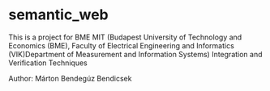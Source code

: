 # semantic_web

This is a project for BME MIT (Budapest University of Technology and Economics (BME), Faculty of Electrical Engineering and Informatics (VIK)Department of Measurement and Information Systems) Integration and Verification Techniques

Author: Márton Bendegúz Bendicsek
